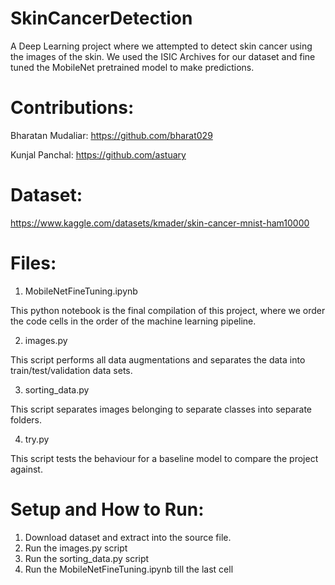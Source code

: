 # SkinCancerDetection
A Deep Learning project where we attempted to detect skin cancer using the images of the skin. We used the ISIC Archives for our dataset and fine tuned the MobileNet pretrained model to make predictions. 

# Contributions:

Bharatan Mudaliar: https://github.com/bharat029

Kunjal Panchal: https://github.com/astuary 

# Dataset:

https://www.kaggle.com/datasets/kmader/skin-cancer-mnist-ham10000

# Files:

1. MobileNetFineTuning.ipynb

This python notebook is the final compilation of this project, where we order the code cells in the order of the machine learning pipeline.

2. images.py  

This script performs all data augmentations and separates the data into train/test/validation data sets.

3. sorting_data.py

This script separates images belonging to separate classes into separate folders.

4. try.py

This script tests the behaviour for a baseline model to compare the project against.

# Setup and How to Run:

1. Download dataset and extract into the source file.
2. Run the images.py script
3. Run the sorting_data.py script
4. Run the MobileNetFineTuning.ipynb till the last cell
